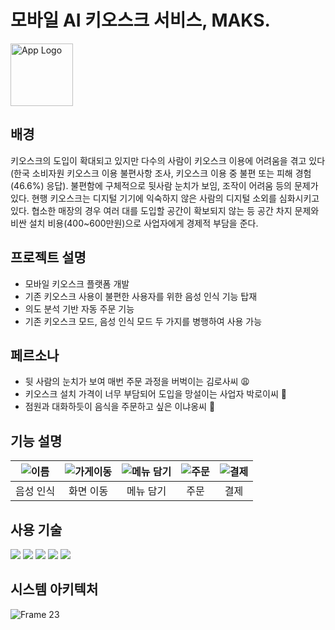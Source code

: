 # 모바일 AI 키오스크 서비스, MAKS. 

<img src="https://github.com/soletree/EwhaPlaygirls/assets/97100404/0a6ceb6b-9fb9-4bc2-9656-2445b672d53c" alt="App Logo" width=100 height=100> 


## 배경
키오스크의 도입이 확대되고 있지만 다수의 사람이 키오스크 이용에 어려움을 겪고 있다(한국 소비자원 키오스크 이용 불편사항 조사, 키오스크 이용 중 불편 또는 피해 경험(46.6%) 응답).
불편함에 구체적으로 뒷사람 눈치가 보임, 조작이 어려움 등의 문제가 있다. 현행 키오스크는 디지털 기기에 익숙하지 않은 사람의 디지털 소외를 심화시키고 있다. 협소한 매장의 경우 여러 대를 도입할 공간이 확보되지 않는 등 공간 차지 문제와 비싼 설치 비용(400~600만원)으로 사업자에게 경제적 부담을 준다.

## 프로젝트 설명
- 모바일 키오스크 플랫폼 개발
- 기존 키오스크 사용이 불편한 사용자를 위한 음성 인식 기능 탑재
- 의도 분석 기반 자동 주문 기능
- 기존 키오스크 모드, 음성 인식 모드 두 가지를 병행하여 사용 가능

## 페르소나 
- 뒷 사람의 눈치가 보여 매번 주문 과정을 버벅이는 김로사씨 😩
- 키오스크 설치 가격이 너무 부담되어 도입을 망설이는 사업자 박로이씨 🤯
- 점원과 대화하듯이 음식을 주문하고 싶은 이냐옹씨 🤔

## 기능 설명 
|![이름](https://github.com/soletree/EwhaPlaygirls/assets/97100404/5136d0e3-271a-4a78-930b-273c9f477c79)|![가게이동](https://github.com/soletree/EwhaPlaygirls/assets/97100404/404634a0-8ae7-4e65-bd91-62b25654f2dc)|![메뉴 담기](https://github.com/soletree/EwhaPlaygirls/assets/97100404/c32a48fd-9e48-4bea-a440-bd740bc8a988)|![주문](https://github.com/soletree/EwhaPlaygirls/assets/97100404/e9a80983-0054-4c25-b5aa-91ca592e6548)|![결제](https://github.com/soletree/EwhaPlaygirls/assets/97100404/c7769f22-11d0-48ce-b71f-1c85ac62e195)|
|:---:|:---:|:---:|:---:|:---:|
|음성 인식|화면 이동|메뉴 담기|주문|결제|



## 

## 사용 기술 
<img src="https://img.shields.io/badge/SwiftUI-01A0D1?style=for-the-badge&logo=Python&logoColor=white">

<img src="https://img.shields.io/badge/Node.js-339933?style=for-the-badge&logo=nodedotjs&logoColor=white">
<img src="https://img.shields.io/badge/amazon aws-232F3E?style=for-the-badge&logo=amazonaws&logoColor=white">
<img src="https://img.shields.io/badge/firebase-FFCA28?style=for-the-badge&logo=firebase&logoColor=white">

<img src="https://img.shields.io/badge/ChatGPT API-4B9F82?style=for-the-badge&logo=ChatGPT&logoColor=white">

## 시스템 아키텍처 
![Frame 23](https://github.com/soletree/EwhaPlaygirls/assets/97100404/118055b6-3375-4902-bf4f-9dd7ecce44c9)



